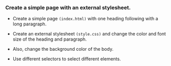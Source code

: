 ### Create a simple page with an external stylesheet.

- Create a simple page `(index.html)` with one heading following with a long paragraph.

- Create an external stylesheet `(style.css)` and change the color and font size of the heading and paragraph.

- Also, change the background color of the body.

- Use different selectors to select different elements.
